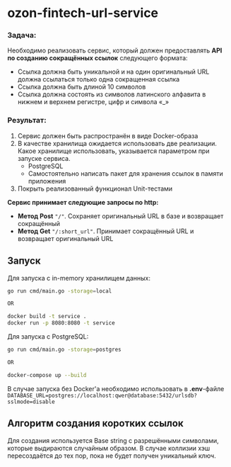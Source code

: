 # ozon-fintech-url-service
  
### Задача:
Необходимо реализовать сервис, который должен предоставлять **API по созданию сокращённых ссылок** следующего формата:
- Ссылка должна быть уникальной и на один оригинальный URL должна ссылаться только одна сокращенная ссылка 
- Ссылка должна быть длиной 10 символов 
- Ссылка должна состоять из символов латинского алфавита в нижнем и верхнем регистре, цифр и символа «_»  
  
### Результат:
1. Сервис должен быть распространён в виде Docker-образа
2. В качестве хранилища ожидается использовать две реализации. Какое хранилище использовать, указывается параметром при запуске сервиса. 
   - PostgreSQL 
   - Самостоятельно написать пакет для хранения ссылок в памяти приложения
3. Покрыть реализованный функционал Unit-тестами
  
**Сервис принимает следующие запросы по http:**
- **Метод Post** `"/"`. Сохраняет оригинальный URL в базе и возвращает сокращённый
- **Метод Get** `"/:short_url"`. Принимает сокращённый URL и возвращает оригинальный URL 

  
## Запуск

Для запуска с in-memory хранилищем данных:
```sh
go run cmd/main.go -storage=local

OR

docker build -t service .
docker run -p 8080:8080 -t service
```

Для запуска с PostgreSQL:
```sh
go run cmd/main.go -storage=postgres

OR

docker-compose up --build
```
В случае запуска без Docker'а необходимо использовать в **.env**-файле `DATABASE_URL=postgres://localhost:qwer@database:5432/urlsdb?sslmode=disable`

## Алгоритм создания коротких ссылок
Для создания используется Base string с разрешёнными символами, которые выдираются случайным образом. 
В случае коллизии хэш пересоздаётся до тех пор, пока не будет получен уникальный ключ. 
